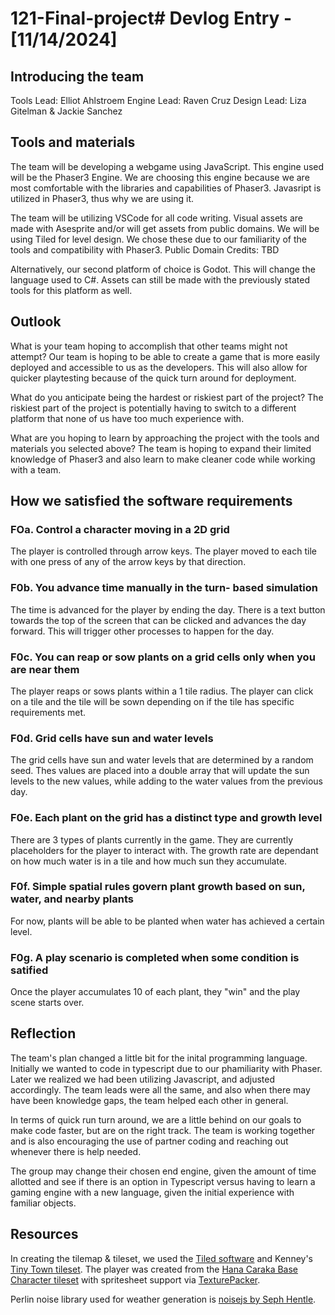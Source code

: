 # 121-Final-project# Devlog Entry - [11/14/2024]

## Introducing the team
Tools Lead: Elliot Ahlstroem
Engine Lead: Raven Cruz
Design Lead: Liza Gitelman & Jackie Sanchez

## Tools and materials
The team will be developing a webgame using JavaScript.  This engine used will be the Phaser3 Engine.  We are choosing this engine because we are most comfortable with the libraries and capabilities of Phaser3.  Javasript is utilized in Phaser3, thus why we are using it.  

The team will be utilizing VSCode for all code writing.  Visual assets are made with Asesprite and/or will get assets from public domains.  We will be using Tiled for level design.  We chose these due to our familiarity of the tools and compatibility with Phaser3.
Public Domain Credits: TBD

Alternatively, our second platform of choice is Godot.  This will change the language used to C#.  Assets can still be made with the previously stated tools for this platform as well.

## Outlook
What is your team hoping to accomplish that other teams might not attempt?
Our team is hoping to be able to create a game that is more easily deployed and accessible to us as the developers.  This will also allow for quicker playtesting because of the quick turn around for deployment.  

What do you anticipate being the hardest or riskiest part of the project?
The riskiest part of the project is potentially having to switch to a different platform that none of us have too much experience with.

What are you hoping to learn by approaching the project with the tools and materials you selected above?
The team is hoping to expand their limited knowledge of Phaser3 and also learn to make cleaner code while working with a team.


## How we satisfied the software requirements
### FOa. Control a character moving in a 2D grid
The player is controlled through arrow keys.  The player moved to each tile with one press of any of the arrow keys by that direction.

### F0b. You advance time manually in the turn- based simulation
The time is advanced for the player by ending the day.  There is a text button towards the top of the screen that can be clicked and advances the day forward.  This will trigger other processes to happen for the day.

### F0c. You can reap or sow plants on a grid cells only when you are near them
The player reaps or sows plants within a 1 tile radius.  The player can click on a tile and the tile will be sown depending on if the tile has specific requirements met.

### F0d. Grid cells have sun and water levels
The grid cells have sun and water levels that are determined by a random seed.  Thes values are placed into a double array that will update the sun levels to the new values, while adding to the water values from the previous day.  

### F0e. Each plant on the grid has a distinct type and growth level
There are 3 types of plants currently in the game.  They are currently placeholders for the player to interact with.  The growth rate are dependant on how much water is in a tile and how much sun they accumulate. 

### F0f. Simple spatial rules govern plant growth based on sun, water, and nearby plants
For now, plants will be able to be planted when water has achieved a certain level.

### F0g. A play scenario is completed when some condition is satified
Once the player accumulates 10 of each plant, they "win" and the play scene starts over.

## Reflection
The team's plan changed a little bit for the inital programming language.  Initially we wanted to code in typescript due to our phamiliarity with Phaser.  Later we realized we had been utilizing Javascript, and adjusted accordingly.  The team leads were all the same, and also when there may have been knowledge gaps, the team helped each other in general.  

In terms of quick run turn around, we are a little behind on our goals to make code faster, but are on the right track.  The team is working together and is also encouraging the use of partner coding and reaching out whenever there is help needed.

The group may change their chosen end engine, given the amount of time allotted and see if there is an option in Typescript versus having to learn a gaming engine with a new language, given the initial experience with familiar objects.

## Resources
In creating the tilemap & tileset, we used the [Tiled software](https://www.mapeditor.org/) and Kenney's [Tiny Town tileset](https://kenney.nl/assets/tiny-town). The player was created from the [Hana Caraka Base Character tileset](https://bagong-games.itch.io/hana-caraka-base-character) with spritesheet support via [TexturePacker](https://www.codeandweb.com/texturepacker).

Perlin noise library used for weather generation is [noisejs by Seph Hentle](https://github.com/josephg/noisejs).
